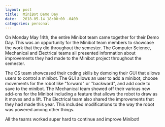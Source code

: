 ```yaml
---
layout: post
title:  MiniBot Demo Day
date:   2018-05-14 18:00:00 -0400
categories: personal
---
```


On Monday May 14th, the entire Minibot team came together for their Demo Day. This was an opportunity for the Minibot team members to showcase the work that they did throughout the semester. The Computer Science, Mechanical and Electrical teams all presented information about improvements they had made to the Minibot project throughout the semester. 

The CS team showcased their coding skills by demoing their GUI that allows users to control a minibot. The GUI allows an user to add a minibot, choose movements for the robot like "forward" or "backward", and add code to save to the minibot. The Mechanical team showed off their various new add-ons for the Minibot including a feature that allows the robot to draw as it moves and a lift. The Electrical team also shared the improvements that they had made this year. This included modifications to the way the robot was powered among other things.

All the teams worked super hard to continue and improve Minibot! 

[jekyll-docs]: https://jekyllrb.com/docs/home
[jekyll-gh]:   https://github.com/jekyll/jekyll
[jekyll-talk]: https://talk.jekyllrb.com/
